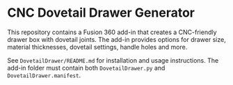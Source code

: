 # CNC Dovetail Drawer Generator

This repository contains a Fusion 360 add-in that creates a CNC-friendly drawer box with dovetail joints. The add-in provides options for drawer size, material thicknesses, dovetail settings, handle holes and more.

See `DovetailDrawer/README.md` for installation and usage instructions. The add-in folder must contain both `DovetailDrawer.py` and `DovetailDrawer.manifest`.
